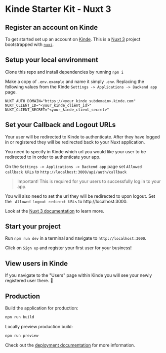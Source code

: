 # Kinde Starter Kit - Nuxt 3

## Register an account on Kinde

To get started set up an account on [Kinde](https://app.kinde.com/register). This is a [Nuxt 3](https://nuxt.com/) project bootstrapped with [`nuxi`](https://www.npmjs.com/package/nuxi).

## Setup your local environment

Clone this repo and install dependencies by running `npm i`

Make a copy of `.env.example` and name it simply `.env`. Replacing the following values from the Kinde `Settings -> Applications -> Backend app` page.

```
NUXT_AUTH_DOMAIN="https://<your_kinde_subdomain>.kinde.com"
NUXT_CLIENT_ID="<your_kinde_client_id>"
NUXT_CLIENT_SECRET="<your_kinde_client_secret>"
```

## Set your Callback and Logout URLs

Your user will be redirected to Kinde to authenticate. After they have logged in or registered they will be redirected back to your Nuxt application.

You need to specify in Kinde which url you would like your user to be redirected to in order to authenticate your app.

On the `Settings -> Applications -> Backend app` page set `Allowed callback URLs` to `http://localhost:3000/api/auth/callback`

> Important! This is required for your users to successfully log in to your app.

You will also need to set the url they will be redirected to upon logout. Set the ` Allowed logout redirect URLs` to http://localhost:3000.

Look at the [Nuxt 3 documentation](https://nuxt.com/docs/getting-started/introduction) to learn more.

## Start your project

Run `npm run dev` in a terminal and navigate to `http://localhost:3000`.

Click on `Sign up` and register your first user for your business!

## View users in Kinde

If you navigate to the "Users" page within Kinde you will see your newly registered user there. 🚀

## Production

Build the application for production:

```bash
npm run build
```

Locally preview production build:

```bash
npm run preview
```

Check out the [deployment documentation](https://nuxt.com/docs/getting-started/deployment) for more information.
